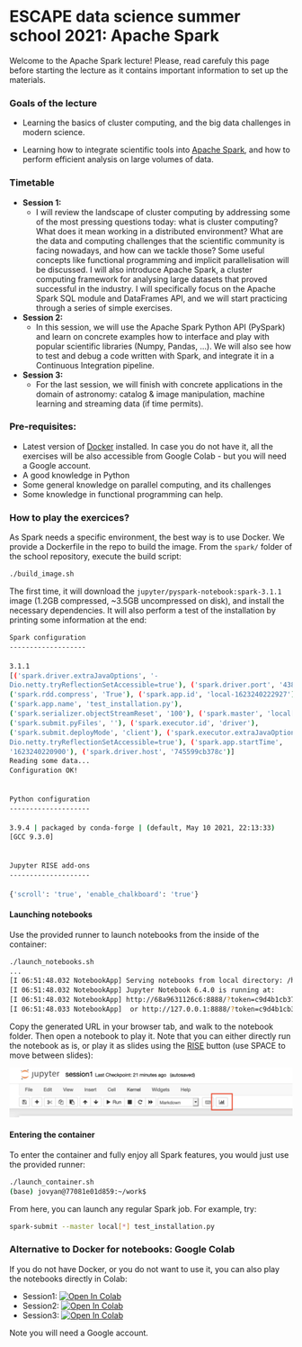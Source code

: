 # ESCAPE data science summer school 2021: Apache Spark

Welcome to the Apache Spark lecture! Please, read carefuly this page before starting the lecture as it contains important information to set up the materials. 

### Goals of the lecture

*  Learning the basics of cluster computing, and the big data challenges in modern science.
- Learning how to integrate scientific tools into [Apache Spark](https://spark.apache.org/), and how to perform efficient analysis on large volumes of data.

### Timetable

- **Session 1:** 
  - I will review the landscape of cluster computing by addressing some of the most pressing questions today: what is cluster computing? What does it mean working in a distributed environment? What are the data and computing challenges that the scientific community is facing nowadays, and how can we tackle those? Some useful concepts like functional programming and implicit parallelisation will be discussed. I will also introduce Apache Spark, a cluster computing framework for analysing large datasets that proved successful in the industry. I will specifically focus on the Apache Spark SQL module and DataFrames API, and we will start practicing through a series of simple exercises.
- **Session 2:** 
  - In this session, we will use the Apache Spark Python API (PySpark) and learn on concrete examples how to interface and play with popular scientific libraries (Numpy, Pandas, ...). We will also see how to test and debug a code written with Spark, and integrate it in a Continuous Integration pipeline.
- **Session 3:** 
  - For the last session, we will finish with concrete applications in the domain of astronomy: catalog & image manipulation, machine learning and streaming data (if time permits).

### Pre-requisites:

- Latest version of [Docker](https://docs.docker.com/get-docker/) installed. In case you do not have it, all the exercises will be also accessible from Google Colab - but you will need a Google account.
- A good knowledge in Python
- Some general knowledge on parallel computing, and its challenges
- Some knowledge in functional programming can help.


### How to play the exercices?

As Spark needs a specific environment, the best way is to use Docker. We provide a Dockerfile in the repo to build the image. From the `spark/` folder of the school repository, execute the build script:

```bash
./build_image.sh
```

The first time, it will download the `jupyter/pyspark-notebook:spark-3.1.1` image (1.2GB compressed, ~3.5GB uncompressed on disk), and install the necessary dependencies. It will also perform a test of the installation by printing some information at the end:

```bash
Spark configuration
-------------------

3.1.1
[('spark.driver.extraJavaOptions', '-
Dio.netty.tryReflectionSetAccessible=true'), ('spark.driver.port', '43877'), 
('spark.rdd.compress', 'True'), ('spark.app.id', 'local-1623240222927'), 
('spark.app.name', 'test_installation.py'), 
('spark.serializer.objectStreamReset', '100'), ('spark.master', 'local[*]'), 
('spark.submit.pyFiles', ''), ('spark.executor.id', 'driver'), 
('spark.submit.deployMode', 'client'), ('spark.executor.extraJavaOptions', '-
Dio.netty.tryReflectionSetAccessible=true'), ('spark.app.startTime', 
'1623240220900'), ('spark.driver.host', '745599cb378c')]
Reading some data...
Configuration OK!


Python configuration
--------------------

3.9.4 | packaged by conda-forge | (default, May 10 2021, 22:13:33)
[GCC 9.3.0]


Jupyter RISE add-ons
--------------------

{'scroll': 'true', 'enable_chalkboard': 'true'}
```

#### Launching notebooks

Use the provided runner to launch notebooks from the inside of the container:

```bash
./launch_notebooks.sh
...
[I 06:51:48.032 NotebookApp] Serving notebooks from local directory: /home/jovyan/work
[I 06:51:48.032 NotebookApp] Jupyter Notebook 6.4.0 is running at:
[I 06:51:48.032 NotebookApp] http://68a9631126c6:8888/?token=c9d4b1cb3774293f9dc87d49f92ea0dfc785bdf924fe53eb
[I 06:51:48.033 NotebookApp]  or http://127.0.0.1:8888/?token=c9d4b1cb3774293f9dc87d49f92ea0dfc785bdf924fe53eb
```

Copy the generated URL in your browser tab, and walk to the notebook folder. Then open a notebook to play it. Note that you can either directly run the notebook as is, or play it as slides using the [RISE](https://rise.readthedocs.io/en/stable/) button (use SPACE to move between slides):

<img src="pictures/rise_button.png" alt="alt text"/>

#### Entering the container

To enter the container and fully enjoy all Spark features, you would just use the provided runner:

```bash
./launch_container.sh
(base) jovyan@77081e01d859:~/work$

```

From here, you can launch any regular Spark job. For example, try:

```bash
spark-submit --master local[*] test_installation.py
```

### Alternative to Docker for notebooks: Google Colab

If you do not have Docker, or you do not want to use it, you can also play the notebooks directly in Colab:

- Session1: [![Open In Colab](https://colab.research.google.com/assets/colab-badge.svg)]()
- Session2: [![Open In Colab](https://colab.research.google.com/assets/colab-badge.svg)]()
- Session3: [![Open In Colab](https://colab.research.google.com/assets/colab-badge.svg)]()

Note you will need a Google account.